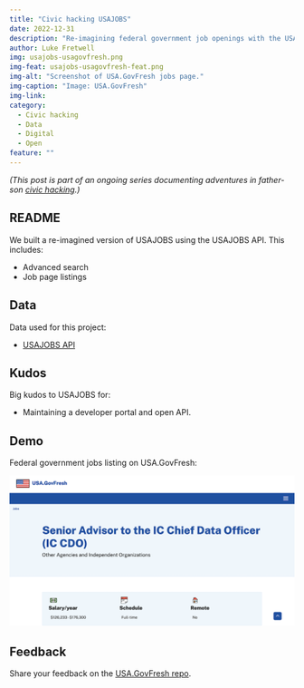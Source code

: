 ```yaml
---
title: "Civic hacking USAJOBS"
date: 2022-12-31
description: "Re-imagining federal government job openings with the USAJOBS API."
author: Luke Fretwell
img: usajobs-usagovfresh.png
img-feat: usajobs-usagovfresh-feat.png
img-alt: "Screenshot of USA.GovFresh jobs page."
img-caption: "Image: USA.GovFresh"
img-link: 
category:
  - Civic hacking
  - Data
  - Digital
  - Open
feature: ""
---
```


*(This post is part of an ongoing series documenting adventures in father-son [civic hacking](/civichacking).)*

## README

We built a re-imagined version of USAJOBS using the USAJOBS API. This includes: 

* Advanced search
* Job page listings

## Data

Data used for this project:

* [USAJOBS API](https://developer.usajobs.gov/)

## Kudos

Big kudos to USAJOBS for:

* Maintaining a developer portal and open API.

## Demo

Federal government jobs listing on USA.GovFresh:

[![Screenshot of USA.GovFresh federal government page](/assets/img/posts/usajobs-usagovfresh.png)](https://usa.govfresh.com/jobs/)

## Feedback

Share your feedback on the [USA.GovFresh repo](https://github.com/govfresh/usa/).